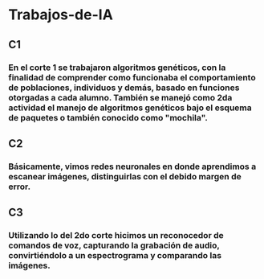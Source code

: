 # Trabajos-de-IA

## C1
### En el corte 1 se trabajaron algoritmos genéticos, con la finalidad de comprender como funcionaba el comportamiento de poblaciones, individuos y demás, basado en funciones otorgadas a cada alumno. También se manejó como 2da actividad el manejo de algoritmos genéticos bajo el esquema de paquetes o también conocido como "mochila".

## C2
### Básicamente, vimos redes neuronales en donde aprendimos a escanear imágenes, distinguirlas con el debido margen de error.

## C3
### Utilizando lo del 2do corte hicimos un reconocedor de comandos de voz, capturando la grabación de audio, convirtiéndolo a un espectrograma y comparando las imágenes. 
